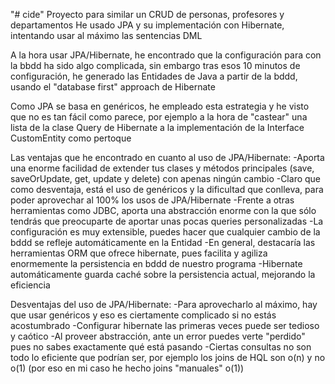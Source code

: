 "# cide" 
Proyecto para similar un CRUD de personas, profesores y departamentos
He usado JPA y su implementación con Hibernate, intentando usar al máximo las sentencias DML 

A la hora usar JPA/Hibernate, he encontrado que la configuración para con la bbdd ha sido algo complicada, sin embargo tras
esos 10 minutos de configuración, he generado las Entidades de Java a partir de la bddd, usando el "database first" approach de Hibernate

Como JPA se basa en genéricos, he empleado esta estrategia y he visto que no es tan fácil como parece, por ejemplo a la hora de "castear" una lista de 
la clase Query de Hibernate a la implementación de la Interface CustomEntity como pertoque

Las ventajas que he encontrado en cuanto al uso de JPA/Hibernate:
    -Aporta una enorme facilidad de extender tus clases y métodos principales (save, saveOrUpdate, get, update y delete) con apenas ningún cambio
    -Claro que como desventaja, está el uso de genéricos y la dificultad que conlleva, para poder aprovechar al 100% los usos de JPA/Hibernate
    -Frente a otras herramientas como JDBC, aporta una abstracción enorme con la que sólo tendrás que preocuparte de aportar unas pocas queries personalizadas
    -La configuración es muy extensible, puedes hacer que cualquier cambio de la bddd se refleje automáticamente en la Entidad
    -En general, destacaría las herramientas ORM que ofrece hibernate, pues facilita y agiliza enormemente la persistencia en bddd de nuestro programa
    -Hibernate automáticamente guarda caché sobre la persistencia actual, mejorando la eficiencia

Desventajas del uso de JPA/Hibernate:
    -Para aprovecharlo al máximo, hay que usar genéricos y eso es ciertamente complicado si no estás acostumbrado
    -Configurar hibernate las primeras veces puede ser tedioso y caótico
    -Al proveer abstracción, ante un error puedes verte "perdido" pues no sabes exactamente qué está pasando
    -Ciertas consultas no son todo lo eficiente que podrían ser, por ejemplo los joins de HQL son o(n) y no o(1) (por eso en mi caso he hecho joins "manuales" o(1))
